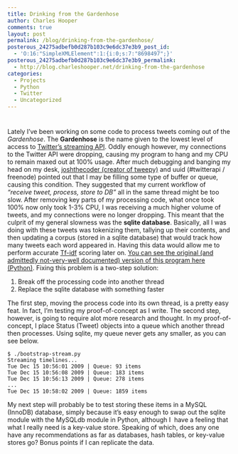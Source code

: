 ```yaml
---
title: Drinking from the Gardenhose
author: Charles Hooper
comments: true
layout: post
permalink: /blog/drinking-from-the-gardenhose/
posterous_24275adbefb0d287b103c9e6dc37e3b9_post_id:
  - 'O:16:"SimpleXMLElement":1:{i:0;s:7:"8698497";}'
posterous_24275adbefb0d287b103c9e6dc37e3b9_permalink:
  - http://blog.charleshooper.net/drinking-from-the-gardenhose
categories:
  - Projects
  - Python
  - Twitter
  - Uncategorized
---
```

# 

Lately I’ve been working on some code to process tweets coming out of the *Gardenhose*. The **Gardenhose** is the name given to the lowest level of access to [Twitter’s streaming API][1]. Oddly enough however, my connections to the Twitter API were dropping, causing my program to hang and my CPU to remain maxed out at 100% usage. 
After much debugging and banging my head on my desk, [joshthecoder (creator of tweepy)][2] and uuid (#twitterapi / freenode) pointed out that I may be filling some type of buffer or queue, causing this condition. They suggested that my current workflow of *“receive tweet, process, store to DB”* all in the same thread might be too slow. After removing key parts of my processing code, what once took 100% now only took 1-3% CPU, I was receiving a much higher volume of tweets, and my connections were no longer dropping. This meant that the culprit of my general slowness was the **sqlite database**. 
Basically, all I was doing with these tweets was tokenizing them, tallying up their contents, and then updating a corpus (stored in a sqlite database) that would track how many tweets each word appeared in. Having this data would allow me to perform accurate [Tf-idf][3] scoring later on. [You can see the original (and admittedly not-very-well documented) version of this program here (Python)][4]. 
Fixing this problem is a two-step solution:

 [1]: http://apiwiki.twitter.com/Streaming-API-Documentation
 [2]: http://github.com/joshthecoder/tweepy
 [3]: http://nlp.stanford.edu/IR-book/html/htmledition/tf-idf-weighting-1.html
 [4]: http://codepad.org/8OkD5AGM

1.  Break off the processing code into another thread
2.  Replace the sqlite database with something faster

The first step, moving the process code into its own thread, is a pretty easy feat. In fact, I’m testing my proof-of-concept as I write. The second step, however, is going to require alot more research and thought. In my proof-of-concept, I place Status (Tweet) objects into a queue which another thread then processes. Using sqlite, my queue never gets any smaller, as you can see below.

```
$ ./bootstrap-stream.py
Streaming timelines...
Tue Dec 15 10:56:01 2009 | Queue: 93 items
Tue Dec 15 10:56:08 2009 | Queue: 183 items
Tue Dec 15 10:56:13 2009 | Queue: 278 items
...
Tue Dec 15 10:58:02 2009 | Queue: 1859 items
```

My next step will probably be to test storing these items in a MySQL (InnoDB) database, simply because it’s easy enough to swap out the sqlite module with the MySQLdb module in Python, although I  have a feeling that what I really need is a key-value store. Speaking of which, does any one have any recommendations as far as databases, hash tables, or key-value stores go? Bonus points if I can replicate the data.
